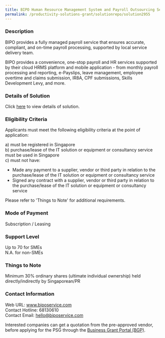 ```yaml
---
title: BIPO Human Resource Management System and Payroll Outsourcing Services Version 1.21.53.80 -  LITE 150
permalink: /productivity-solutions-grant/solutionrepo/solution2955
---
```


### Description

BIPO provides a fully managed payroll service that ensures accurate, compliant, and on-time payroll processing, supported by local service delivery team. 

BIPO provides a convenience, one-stop payroll and HR services supported by their cloud HRMS platform and mobile application - from monthly payroll processing and reporting, e-Payslips, leave management, employee overtime and claims submission, IR8A, CPF submissions, Skills Development Levy, and more.

### Details of Solution

Click <a href='https://www.gobusiness.gov.sg/images/psg/BIPO_20210307_Desensitised_Annex_3_Part_3.pdf' target='_blank' rel='noopener'>here</a> to view details of solution.

### Eligibility Criteria

Applicants must meet the following eligibility criteria at the point of application:

a) must be registered in Singapore <br>
b) purchase/lease of the IT solution or equipment or consultancy service must be used in Singapore <br>
c) must not have:
- Made any payment to a supplier, vendor or third party in relation to the purchase/lease of the IT solution or equipment or consultancy service
- Signed any contract with a supplier, vendor or third party in relation to the purchase/lease of the IT solution or equipment or consultancy service

Please refer to 'Things to Note' for additional requirements.

### Mode of Payment
Subscription / Leasing

### Support Level
Up to 70 for SMEs <br>
N.A. for non-SMEs

### Things to Note
Minimum 30% ordinary shares (ultimate individual ownership) held directly/indirectly by Singaporean/PR

### Contact Information
Web URL: www.biposervice.com <br>Contact Hotline: 68130610 <br>Contact Email: hello@biposervice.com <br>

Interested companies can get a quotation from the pre-approved vendor, before applying for the PSG through the <a target='_blank' rel='noopener' href='https://www.businessgrants.gov.sg/'>Business Grant Portal (BGP)</a>.
